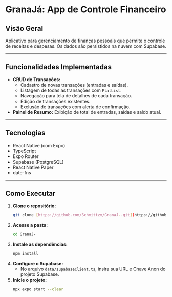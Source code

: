 # GranaJá: App de Controle Financeiro

## Visão Geral
Aplicativo para gerenciamento de finanças pessoais que permite o controle de receitas e despesas. Os dados são persistidos na nuvem com Supabase.

---

## Funcionalidades Implementadas
- **CRUD de Transações:**
  - Cadastro de novas transações (entradas e saídas).
  - Listagem de todas as transações com `FlatList`.
  - Navegação para tela de detalhes de cada transação.
  - Edição de transações existentes.
  - Exclusão de transações com alerta de confirmação.
- **Painel de Resumo:** Exibição de total de entradas, saídas e saldo atual.

---

## Tecnologias
- React Native (com Expo)
- TypeScript
- Expo Router
- Supabase (PostgreSQL)
- React Native Paper
- date-fns

---

## Como Executar
1.  **Clone o repositório:**
    ```bash
    git clone [https://github.com/Schmittzx/GranaJ-.git](https://github.com/Schmittzx/GranaJ-.git)
    ```
2.  **Acesse a pasta:**
    ```bash
    cd GranaJ-
    ```
3.  **Instale as dependências:**
    ```bash
    npm install
    ```
4.  **Configure o Supabase:**
    - No arquivo `data/supabaseClient.ts`, insira sua URL e Chave Anon do projeto Supabase.
5.  **Inicie o projeto:**
    ```bash
    npx expo start --clear
    ```
